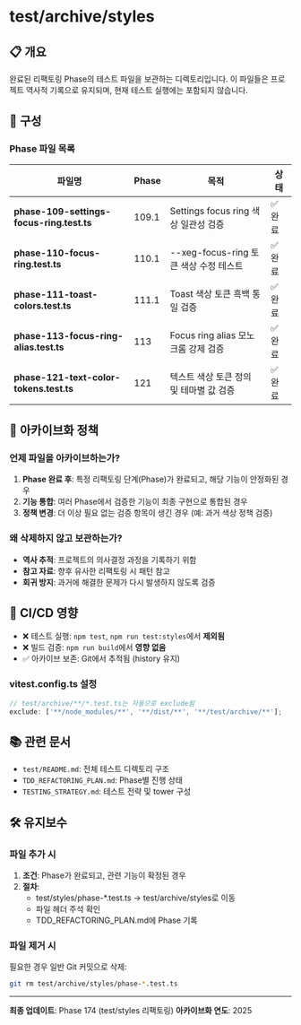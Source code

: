 # test/archive/styles

## 📋 개요

완료된 리팩토링 Phase의 테스트 파일을 보관하는 디렉토리입니다. 이 파일들은
프로젝트 역사적 기록으로 유지되며, 현재 테스트 실행에는 포함되지 않습니다.

## 📁 구성

### Phase 파일 목록

| 파일명                                    | Phase | 목적                                    | 상태    |
| ----------------------------------------- | ----- | --------------------------------------- | ------- |
| **phase-109-settings-focus-ring.test.ts** | 109.1 | Settings focus ring 색상 일관성 검증    | ✅ 완료 |
| **phase-110-focus-ring.test.ts**          | 110.1 | --xeg-focus-ring 토큰 색상 수정 테스트  | ✅ 완료 |
| **phase-111-toast-colors.test.ts**        | 111.1 | Toast 색상 토큰 흑백 통일 검증          | ✅ 완료 |
| **phase-113-focus-ring-alias.test.ts**    | 113   | Focus ring alias 모노크롬 강제 검증     | ✅ 완료 |
| **phase-121-text-color-tokens.test.ts**   | 121   | 텍스트 색상 토큰 정의 및 테마별 값 검증 | ✅ 완료 |

## 🎯 아카이브화 정책

### 언제 파일을 아카이브하는가?

1. **Phase 완료 후**: 특정 리팩토링 단계(Phase)가 완료되고, 해당 기능이 안정화된
   경우
2. **기능 통합**: 여러 Phase에서 검증한 기능이 최종 구현으로 통합된 경우
3. **정책 변경**: 더 이상 필요 없는 검증 항목이 생긴 경우 (예: 과거 색상 정책
   검증)

### 왜 삭제하지 않고 보관하는가?

- **역사 추적**: 프로젝트의 의사결정 과정을 기록하기 위함
- **참고 자료**: 향후 유사한 리팩토링 시 패턴 참고
- **회귀 방지**: 과거에 해결한 문제가 다시 발생하지 않도록 검증

## 🔄 CI/CD 영향

- ❌ 테스트 실행: `npm test`, `npm run test:styles`에서 **제외됨**
- ❌ 빌드 검증: `npm run build`에서 **영향 없음**
- ✅ 아카이브 보존: Git에서 추적됨 (history 유지)

### vitest.config.ts 설정

```typescript
// test/archive/**/*.test.ts는 자동으로 exclude됨
exclude: ['**/node_modules/**', '**/dist/**', '**/test/archive/**'];
```

## 📚 관련 문서

- `test/README.md`: 전체 테스트 디렉토리 구조
- `TDD_REFACTORING_PLAN.md`: Phase별 진행 상태
- `TESTING_STRATEGY.md`: 테스트 전략 및 tower 구성

## 🛠️ 유지보수

### 파일 추가 시

1. **조건**: Phase가 완료되고, 관련 기능이 확정된 경우
2. **절차**:
   - test/styles/phase-\*.test.ts → test/archive/styles로 이동
   - 파일 헤더 주석 확인
   - TDD_REFACTORING_PLAN.md에 Phase 기록

### 파일 제거 시

필요한 경우 일반 Git 커밋으로 삭제:

```bash
git rm test/archive/styles/phase-*.test.ts
```

---

**최종 업데이트**: Phase 174 (test/styles 리팩토링) **아카이브화 연도**: 2025

